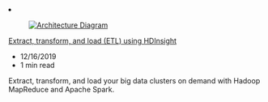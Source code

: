 <!-- This file is automatically generated by build/architectures/build_index.py. Any updates will be lost. -->

<!-- markdownlint-disable MD033 -->

<li class="grid-item item-column" data-categories="Analytics Databases ">
<article class="card">
    <div class="card-header has-margin-bottom-none" aria-hidden="true">
        <figure class="image diagram has-height-175 has-overflow-hidden level">
            <a href="/azure/architecture/solution-ideas/articles/extract-transform-and-load-using-hdinsight"><img src="/azure/architecture/browse/thumbs/extract-transform-and-load-using-hdinsight.png" class="diagram" alt="Architecture Diagram" data-linktype="relative-path"></a>
        </figure>
    </div>
    <div class="card-content">
        <a class="card-content-title has-margin-top-none" href="/azure/architecture/solution-ideas/articles/extract-transform-and-load-using-hdinsight">
            <p>Extract, transform, and load (ETL) using HDInsight</p>
        </a>
        <ul class="card-content-metadata">
            <li>12/16/2019</li>
            <li>1 min read</li>
        </ul>
        <p class="card-content-description">Extract, transform, and load your big data clusters on demand with Hadoop MapReduce and Apache Spark.</p>
        <div class="bottom-to-top-fade is-hidden-mobile"></div>
    </div>
</article>
</li>
